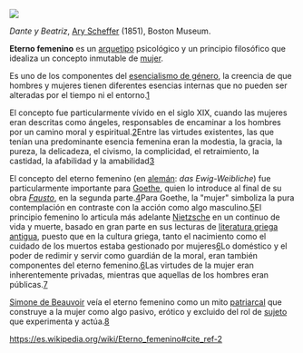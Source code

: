 [![](https://upload.wikimedia.org/wikipedia/commons/thumb/b/bf/Ary_Scheffer_-_Dante_and_Beatrice_%281851%2C_Boston_museum%29.jpg/220px-Ary_Scheffer_-_Dante_and_Beatrice_%281851%2C_Boston_museum%29.jpg)](https://es.wikipedia.org/wiki/Archivo:Ary_Scheffer_-_Dante_and_Beatrice_(1851,_Boston_museum).jpg)

_Dante y Beatriz_, [Ary Scheffer](https://es.wikipedia.org/wiki/Ary_Scheffer "Ary Scheffer") (1851), Boston Museum.

**Eterno femenino** es un [arquetipo](https://es.wikipedia.org/wiki/Arquetipo "Arquetipo") psicológico y un principio filosófico que idealiza un concepto inmutable de [mujer](https://es.wikipedia.org/wiki/Mujer "Mujer").

Es uno de los componentes del [esencialismo de género](https://es.wikipedia.org/wiki/Esencialismo_de_g%C3%A9nero "Esencialismo de género"), la creencia de que hombres y mujeres tienen diferentes esencias internas que no pueden ser alteradas por el tiempo ni el entorno.[1](https://es.wikipedia.org/wiki/Eterno_femenino#cite_note-1)​

El concepto fue particularmente vívido en el siglo XIX, cuando las mujeres eran descritas como ángeles, responsables de encaminar a los hombres por un camino moral y espiritual.[2](https://es.wikipedia.org/wiki/Eterno_femenino#cite_note-2)​ Entre las virtudes existentes, las que tenían una predominante esencia femenina eran la modestia, la gracia, la pureza, la delicadeza, el civismo, la complicidad, el retraimiento, la castidad, la afabilidad y la amabilidad[3](https://es.wikipedia.org/wiki/Eterno_femenino#cite_note-3)​

El concepto del eterno femenino (en [alemán](https://es.wikipedia.org/wiki/Idioma_alem%C3%A1n "Idioma alemán"): _das Ewig-Weibliche_) fue particularmente importante para [Goethe](https://es.wikipedia.org/wiki/Johann_Wolfgang_von_Goethe "Johann Wolfgang von Goethe"), quien lo introduce al final de su obra _[Fausto](https://es.wikipedia.org/wiki/Fausto_(Goethe) "Fausto (Goethe)")_, en la segunda parte.[4](https://es.wikipedia.org/wiki/Eterno_femenino#cite_note-4)​ Para Goethe, la "mujer" simboliza la pura contemplación en contraste con la acción como algo masculino.[5](https://es.wikipedia.org/wiki/Eterno_femenino#cite_note-5)​ El principio femenino lo articula más adelante [Nietzsche](https://es.wikipedia.org/wiki/Friedrich_Nietzsche "Friedrich Nietzsche") en un continuo de vida y muerte, basado en gran parte en sus lecturas de [literatura griega antigua](https://en.wikipedia.org/wiki/ancient_Greek_literature "en:ancient Greek literature"), puesto que en la cultura griega, tanto el nacimiento como el cuidado de los muertos estaba gestionado por mujeres[6](https://es.wikipedia.org/wiki/Eterno_femenino#cite_note-Oppel_1-6)​ Lo doméstico y el poder de redimir y servir como guardián de la moral, eran también componentes del eterno femenino.[6](https://es.wikipedia.org/wiki/Eterno_femenino#cite_note-Oppel_1-6)​ Las virtudes de la mujer eran inherentemente privadas, mientras que aquellas de los hombres eran públicas.[7](https://es.wikipedia.org/wiki/Eterno_femenino#cite_note-7)​

[Simone de Beauvoir](https://es.wikipedia.org/wiki/Simone_de_Beauvoir "Simone de Beauvoir") veía el eterno femenino como un mito [patriarcal](https://es.wikipedia.org/wiki/Patriarcado "Patriarcado") que construye a la mujer como algo pasivo, erótico y excluido del rol de [sujeto](https://es.wikipedia.org/wiki/Sujeto_(filosof%C3%ADa) "Sujeto (filosofía)") que experimenta y actúa.[8](https://es.wikipedia.org/wiki/Eterno_femenino#cite_note-8)​


https://es.wikipedia.org/wiki/Eterno_femenino#cite_ref-2